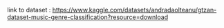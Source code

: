 link to dataset :   https://www.kaggle.com/datasets/andradaolteanu/gtzan-dataset-music-genre-classification?resource=download
